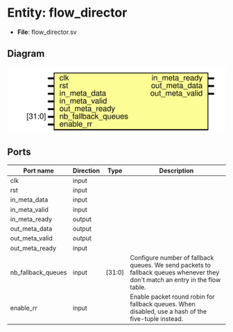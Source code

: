 # Entity: flow_director

- **File**: flow_director.sv
## Diagram

![Diagram](flow_director.svg "Diagram")
## Ports

| Port name          | Direction | Type   | Description                                                                                                                   |
| ------------------ | --------- | ------ | ----------------------------------------------------------------------------------------------------------------------------- |
| clk                | input     |        |                                                                                                                               |
| rst                | input     |        |                                                                                                                               |
| in_meta_data       | input     |        |                                                                                                                               |
| in_meta_valid      | input     |        |                                                                                                                               |
| in_meta_ready      | output    |        |                                                                                                                               |
| out_meta_data      | output    |        |                                                                                                                               |
| out_meta_valid     | output    |        |                                                                                                                               |
| out_meta_ready     | input     |        |                                                                                                                               |
| nb_fallback_queues | input     | [31:0] | Configure number of fallback queues. We send packets to fallback queues whenever they don't match an entry in the flow table. |
| enable_rr          | input     |        | Enable packet round robin for fallback queues. When disabled, use a hash of the five-tuple instead.                           |
